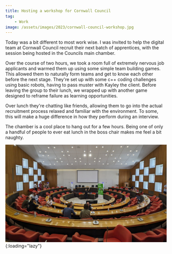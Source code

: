 ```yaml
---
title: Hosting a workshop for Cornwall Council
tag:
    - Work
image: /assets/images/2023/cornwall-council-workshop.jpg
---
```


Today was a bit different to most work wise. I was invited to help the digital team at Cornwall Council recruit their next batch of apprentices, with the session being hosted in the Councils main chamber.

Over the course of two hours, we took a room full of extremely nervous job applicants and warmed them up using some simple team building games. This allowed them to naturally form teams and get to know each other before the next stage. They're set up with some c++ coding challenges using basic robots, having to pass muster with Kayley the client. Before leaving the group to their lunch, we wrapped up with another game designed to reframe failure as learning opportunities.

Over lunch they're chatting like friends, allowing them to go into the actual recruitment process relaxed and familiar with the environment. To some, this will make a huge difference in how they perform during an interview.

The chamber is a cool place to hang out for a few hours. Being one of only a handful of people to ever eat lunch in the boss chair makes me feel a bit naughty.

![Cornwall Council Chambers](/assets/images/2023/cornwall-council-workshop.jpg "Photo's of Kayley doing jazz hands in the council chamber"){:loading="lazy"}
